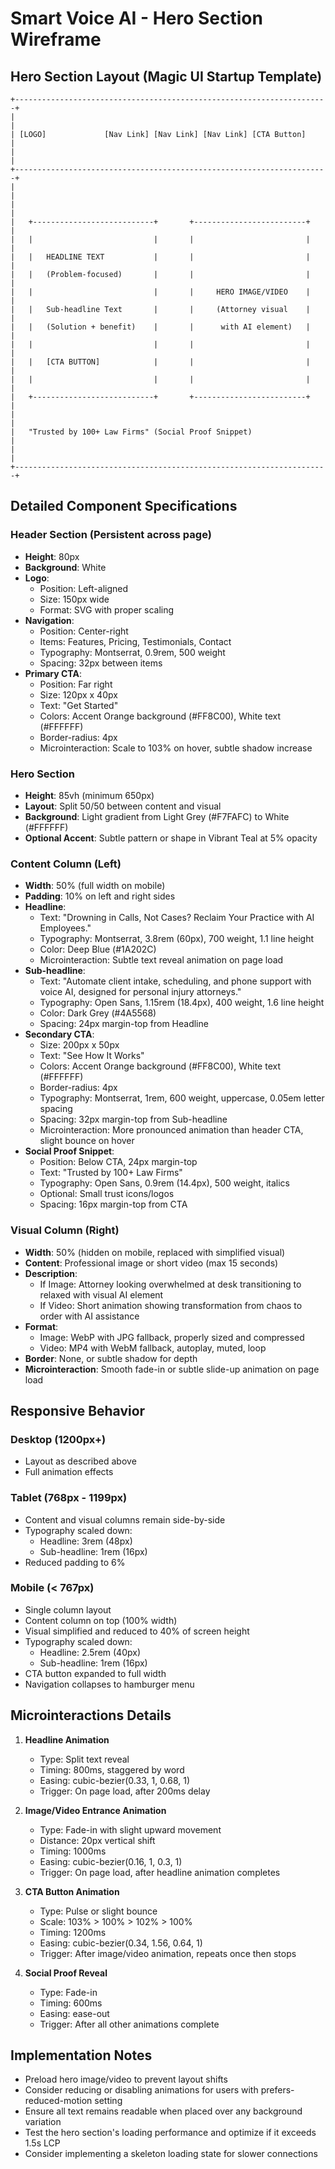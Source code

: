 # Smart Voice AI - Hero Section Wireframe

## Hero Section Layout (Magic UI Startup Template)

```
+----------------------------------------------------------------------+
|                                                                      |
| [LOGO]             [Nav Link] [Nav Link] [Nav Link] [CTA Button]     |
|                                                                      |
+----------------------------------------------------------------------+
|                                                                      |
|                                                                      |
|   +---------------------------+       +-------------------------+    |
|   |                           |       |                         |    |
|   |   HEADLINE TEXT           |       |                         |    |
|   |   (Problem-focused)       |       |                         |    |
|   |                           |       |     HERO IMAGE/VIDEO    |    |
|   |   Sub-headline Text       |       |     (Attorney visual    |    |
|   |   (Solution + benefit)    |       |      with AI element)   |    |
|   |                           |       |                         |    |
|   |   [CTA BUTTON]            |       |                         |    |
|   |                           |       |                         |    |
|   +---------------------------+       +-------------------------+    |
|                                                                      |
|   "Trusted by 100+ Law Firms" (Social Proof Snippet)                 |
|                                                                      |
+----------------------------------------------------------------------+
```

## Detailed Component Specifications

### Header Section (Persistent across page)
- **Height**: 80px
- **Background**: White
- **Logo**:
  - Position: Left-aligned
  - Size: 150px wide
  - Format: SVG with proper scaling
- **Navigation**:
  - Position: Center-right
  - Items: Features, Pricing, Testimonials, Contact
  - Typography: Montserrat, 0.9rem, 500 weight
  - Spacing: 32px between items
- **Primary CTA**:
  - Position: Far right
  - Size: 120px x 40px
  - Text: "Get Started"
  - Colors: Accent Orange background (#FF8C00), White text (#FFFFFF)
  - Border-radius: 4px
  - Microinteraction: Scale to 103% on hover, subtle shadow increase

### Hero Section
- **Height**: 85vh (minimum 650px)
- **Layout**: Split 50/50 between content and visual
- **Background**: Light gradient from Light Grey (#F7FAFC) to White (#FFFFFF)
- **Optional Accent**: Subtle pattern or shape in Vibrant Teal at 5% opacity

### Content Column (Left)
- **Width**: 50% (full width on mobile)
- **Padding**: 10% on left and right sides
- **Headline**:
  - Text: "Drowning in Calls, Not Cases? Reclaim Your Practice with AI Employees."
  - Typography: Montserrat, 3.8rem (60px), 700 weight, 1.1 line height
  - Color: Deep Blue (#1A202C)
  - Microinteraction: Subtle text reveal animation on page load
- **Sub-headline**:
  - Text: "Automate client intake, scheduling, and phone support with voice AI, designed for personal injury attorneys."
  - Typography: Open Sans, 1.15rem (18.4px), 400 weight, 1.6 line height
  - Color: Dark Grey (#4A5568)
  - Spacing: 24px margin-top from Headline
- **Secondary CTA**:
  - Size: 200px x 50px
  - Text: "See How It Works"
  - Colors: Accent Orange background (#FF8C00), White text (#FFFFFF)
  - Border-radius: 4px
  - Typography: Montserrat, 1rem, 600 weight, uppercase, 0.05em letter spacing
  - Spacing: 32px margin-top from Sub-headline
  - Microinteraction: More pronounced animation than header CTA, slight bounce on hover
- **Social Proof Snippet**:
  - Position: Below CTA, 24px margin-top
  - Text: "Trusted by 100+ Law Firms"
  - Typography: Open Sans, 0.9rem (14.4px), 500 weight, italics
  - Optional: Small trust icons/logos
  - Spacing: 16px margin-top from CTA

### Visual Column (Right)
- **Width**: 50% (hidden on mobile, replaced with simplified visual)
- **Content**: Professional image or short video (max 15 seconds)
- **Description**:
  - If Image: Attorney looking overwhelmed at desk transitioning to relaxed with visual AI element
  - If Video: Short animation showing transformation from chaos to order with AI assistance
- **Format**: 
  - Image: WebP with JPG fallback, properly sized and compressed
  - Video: MP4 with WebM fallback, autoplay, muted, loop
- **Border**: None, or subtle shadow for depth
- **Microinteraction**: Smooth fade-in or subtle slide-up animation on page load

## Responsive Behavior

### Desktop (1200px+)
- Layout as described above
- Full animation effects

### Tablet (768px - 1199px)
- Content and visual columns remain side-by-side
- Typography scaled down:
  - Headline: 3rem (48px)
  - Sub-headline: 1rem (16px)
- Reduced padding to 6%

### Mobile (< 767px)
- Single column layout
- Content column on top (100% width)
- Visual simplified and reduced to 40% of screen height
- Typography scaled down:
  - Headline: 2.5rem (40px)
  - Sub-headline: 1rem (16px)
- CTA button expanded to full width
- Navigation collapses to hamburger menu

## Microinteractions Details

1. **Headline Animation**
   - Type: Split text reveal
   - Timing: 800ms, staggered by word
   - Easing: cubic-bezier(0.33, 1, 0.68, 1)
   - Trigger: On page load, after 200ms delay

2. **Image/Video Entrance Animation**
   - Type: Fade-in with slight upward movement
   - Distance: 20px vertical shift
   - Timing: 1000ms
   - Easing: cubic-bezier(0.16, 1, 0.3, 1)
   - Trigger: On page load, after headline animation completes

3. **CTA Button Animation**
   - Type: Pulse or slight bounce
   - Scale: 103% > 100% > 102% > 100%
   - Timing: 1200ms
   - Easing: cubic-bezier(0.34, 1.56, 0.64, 1)
   - Trigger: After image/video animation, repeats once then stops

4. **Social Proof Reveal**
   - Type: Fade-in
   - Timing: 600ms
   - Easing: ease-out
   - Trigger: After all other animations complete

## Implementation Notes

- Preload hero image/video to prevent layout shifts
- Consider reducing or disabling animations for users with prefers-reduced-motion setting
- Ensure all text remains readable when placed over any background variation
- Test the hero section's loading performance and optimize if it exceeds 1.5s LCP
- Consider implementing a skeleton loading state for slower connections

